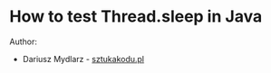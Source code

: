 # How to test Thread.sleep in Java

Author:
* Dariusz Mydlarz - [sztukakodu.pl](https://sztukakodu.pl)